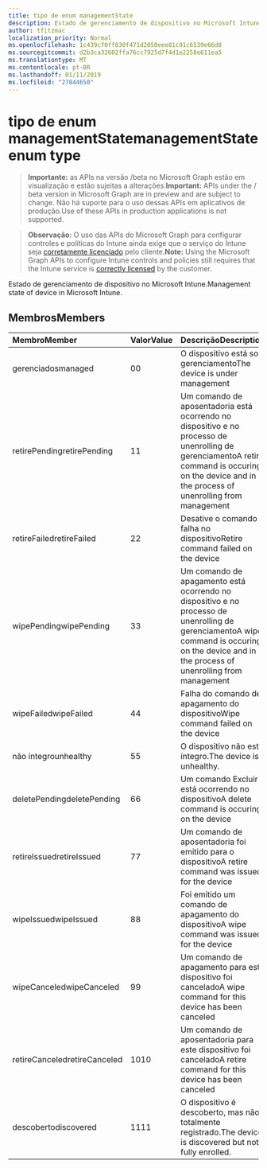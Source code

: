 ```yaml
---
title: tipo de enum managementState
description: Estado de gerenciamento de dispositivo no Microsoft Intune.
author: tfitzmac
localization_priority: Normal
ms.openlocfilehash: 1c439cf0ff830f471d2050eee81c91c6539e66d8
ms.sourcegitcommit: d2b3ca32602ffa76cc7925d7f4d1e2258e611ea5
ms.translationtype: MT
ms.contentlocale: pt-BR
ms.lasthandoff: 01/11/2019
ms.locfileid: "27844650"
---
```

# <a name="managementstate-enum-type"></a><span data-ttu-id="b5de6-103">tipo de enum managementState</span><span class="sxs-lookup"><span data-stu-id="b5de6-103">managementState enum type</span></span>

> <span data-ttu-id="b5de6-104">**Importante:** as APIs na versão /beta no Microsoft Graph estão em visualização e estão sujeitas a alterações.</span><span class="sxs-lookup"><span data-stu-id="b5de6-104">**Important:** APIs under the / beta version in Microsoft Graph are in preview and are subject to change.</span></span> <span data-ttu-id="b5de6-105">Não há suporte para o uso dessas APIs em aplicativos de produção.</span><span class="sxs-lookup"><span data-stu-id="b5de6-105">Use of these APIs in production applications is not supported.</span></span>

> <span data-ttu-id="b5de6-106">**Observação:** O uso das APIs do Microsoft Graph para configurar controles e políticas do Intune ainda exige que o serviço do Intune seja [corretamente licenciado](https://go.microsoft.com/fwlink/?linkid=839381) pelo cliente.</span><span class="sxs-lookup"><span data-stu-id="b5de6-106">**Note:** Using the Microsoft Graph APIs to configure Intune controls and policies still requires that the Intune service is [correctly licensed](https://go.microsoft.com/fwlink/?linkid=839381) by the customer.</span></span>

<span data-ttu-id="b5de6-107">Estado de gerenciamento de dispositivo no Microsoft Intune.</span><span class="sxs-lookup"><span data-stu-id="b5de6-107">Management state of device in Microsoft Intune.</span></span>
## <a name="members"></a><span data-ttu-id="b5de6-108">Membros</span><span class="sxs-lookup"><span data-stu-id="b5de6-108">Members</span></span>
|<span data-ttu-id="b5de6-109">Membro</span><span class="sxs-lookup"><span data-stu-id="b5de6-109">Member</span></span>|<span data-ttu-id="b5de6-110">Valor</span><span class="sxs-lookup"><span data-stu-id="b5de6-110">Value</span></span>|<span data-ttu-id="b5de6-111">Descrição</span><span class="sxs-lookup"><span data-stu-id="b5de6-111">Description</span></span>|
|:---|:---|:---|
|<span data-ttu-id="b5de6-112">gerenciados</span><span class="sxs-lookup"><span data-stu-id="b5de6-112">managed</span></span>|<span data-ttu-id="b5de6-113">0</span><span class="sxs-lookup"><span data-stu-id="b5de6-113">0</span></span>|<span data-ttu-id="b5de6-114">O dispositivo está sob gerenciamento</span><span class="sxs-lookup"><span data-stu-id="b5de6-114">The device is under management</span></span>|
|<span data-ttu-id="b5de6-115">retirePending</span><span class="sxs-lookup"><span data-stu-id="b5de6-115">retirePending</span></span>|<span data-ttu-id="b5de6-116">1</span><span class="sxs-lookup"><span data-stu-id="b5de6-116">1</span></span>|<span data-ttu-id="b5de6-117">Um comando de aposentadoria está ocorrendo no dispositivo e no processo de unenrolling de gerenciamento</span><span class="sxs-lookup"><span data-stu-id="b5de6-117">A retire command is occuring on the device and in the process of unenrolling from management</span></span>|
|<span data-ttu-id="b5de6-118">retireFailed</span><span class="sxs-lookup"><span data-stu-id="b5de6-118">retireFailed</span></span>|<span data-ttu-id="b5de6-119">2</span><span class="sxs-lookup"><span data-stu-id="b5de6-119">2</span></span>|<span data-ttu-id="b5de6-120">Desative o comando falha no dispositivo</span><span class="sxs-lookup"><span data-stu-id="b5de6-120">Retire command failed on the device</span></span>|
|<span data-ttu-id="b5de6-121">wipePending</span><span class="sxs-lookup"><span data-stu-id="b5de6-121">wipePending</span></span>|<span data-ttu-id="b5de6-122">3</span><span class="sxs-lookup"><span data-stu-id="b5de6-122">3</span></span>|<span data-ttu-id="b5de6-123">Um comando de apagamento está ocorrendo no dispositivo e no processo de unenrolling de gerenciamento</span><span class="sxs-lookup"><span data-stu-id="b5de6-123">A wipe command is occuring on the device and in the process of unenrolling from management</span></span>|
|<span data-ttu-id="b5de6-124">wipeFailed</span><span class="sxs-lookup"><span data-stu-id="b5de6-124">wipeFailed</span></span>|<span data-ttu-id="b5de6-125">4</span><span class="sxs-lookup"><span data-stu-id="b5de6-125">4</span></span>|<span data-ttu-id="b5de6-126">Falha do comando de apagamento do dispositivo</span><span class="sxs-lookup"><span data-stu-id="b5de6-126">Wipe command failed on the device</span></span>|
|<span data-ttu-id="b5de6-127">não íntegro</span><span class="sxs-lookup"><span data-stu-id="b5de6-127">unhealthy</span></span>|<span data-ttu-id="b5de6-128">5</span><span class="sxs-lookup"><span data-stu-id="b5de6-128">5</span></span>|<span data-ttu-id="b5de6-129">O dispositivo não está íntegro.</span><span class="sxs-lookup"><span data-stu-id="b5de6-129">The device is unhealthy.</span></span>|
|<span data-ttu-id="b5de6-130">deletePending</span><span class="sxs-lookup"><span data-stu-id="b5de6-130">deletePending</span></span>|<span data-ttu-id="b5de6-131">6</span><span class="sxs-lookup"><span data-stu-id="b5de6-131">6</span></span>|<span data-ttu-id="b5de6-132">Um comando Excluir está ocorrendo no dispositivo</span><span class="sxs-lookup"><span data-stu-id="b5de6-132">A delete command is occuring on the device</span></span> |
|<span data-ttu-id="b5de6-133">retireIssued</span><span class="sxs-lookup"><span data-stu-id="b5de6-133">retireIssued</span></span>|<span data-ttu-id="b5de6-134">7</span><span class="sxs-lookup"><span data-stu-id="b5de6-134">7</span></span>|<span data-ttu-id="b5de6-135">Um comando de aposentadoria foi emitido para o dispositivo</span><span class="sxs-lookup"><span data-stu-id="b5de6-135">A retire command was issued for the device</span></span>|
|<span data-ttu-id="b5de6-136">wipeIssued</span><span class="sxs-lookup"><span data-stu-id="b5de6-136">wipeIssued</span></span>|<span data-ttu-id="b5de6-137">8</span><span class="sxs-lookup"><span data-stu-id="b5de6-137">8</span></span>|<span data-ttu-id="b5de6-138">Foi emitido um comando de apagamento do dispositivo</span><span class="sxs-lookup"><span data-stu-id="b5de6-138">A wipe command was issued for the device</span></span>|
|<span data-ttu-id="b5de6-139">wipeCanceled</span><span class="sxs-lookup"><span data-stu-id="b5de6-139">wipeCanceled</span></span>|<span data-ttu-id="b5de6-140">9</span><span class="sxs-lookup"><span data-stu-id="b5de6-140">9</span></span>|<span data-ttu-id="b5de6-141">Um comando de apagamento para este dispositivo foi cancelado</span><span class="sxs-lookup"><span data-stu-id="b5de6-141">A wipe command for this device has been canceled</span></span>|
|<span data-ttu-id="b5de6-142">retireCanceled</span><span class="sxs-lookup"><span data-stu-id="b5de6-142">retireCanceled</span></span>|<span data-ttu-id="b5de6-143">10</span><span class="sxs-lookup"><span data-stu-id="b5de6-143">10</span></span>|<span data-ttu-id="b5de6-144">Um comando de aposentadoria para este dispositivo foi cancelado</span><span class="sxs-lookup"><span data-stu-id="b5de6-144">A retire command for this device has been canceled</span></span>|
|<span data-ttu-id="b5de6-145">descoberto</span><span class="sxs-lookup"><span data-stu-id="b5de6-145">discovered</span></span>|<span data-ttu-id="b5de6-146">11</span><span class="sxs-lookup"><span data-stu-id="b5de6-146">11</span></span>|<span data-ttu-id="b5de6-147">O dispositivo é descoberto, mas não totalmente registrado.</span><span class="sxs-lookup"><span data-stu-id="b5de6-147">The device is discovered but not fully enrolled.</span></span>|





